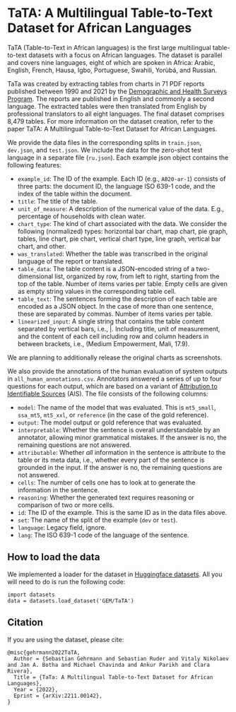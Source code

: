 # TaTA: A Multilingual Table-to-Text Dataset for African Languages

TaTA (Table-to-Text in African languages) is the first large multilingual table-to-text
datasets with a focus on African languages. The dataset is parallel and covers nine languages,
eight of which are spoken in Africa: Arabic, English, French, Hausa, Igbo, Portuguese, Swahili,
Yorùbá, and Russian.

TaTa was created by extracting tables from charts in 71 PDF reports published between
1990 and 2021 by the [Demographic and Health Surveys Program](https://dhsprogram.com/).
The reports are published in English and commonly a second language. The extracted tables
were then translated from English by professional translators to all eight languages. The final dataset
comprises 8,479 tables. For more information on the dataset creation, refer to the paper
TaTA: A Multilingual Table-to-Text Dataset for African Languages.

We provide the data files in the corresponding splits in `train.json`, `dev.json`, and `test.json`. We include the data for the zero-shot test language in a separate file (`ru.json`). Each example json object contains the following features:

- `example_id`: The ID of the example. Each ID (e.g., `AB20-ar-1`) consists of three parts: the document ID, the language ISO 639-1 code, and the index of the table within the document.
- `title`: The title of the table.
- `unit_of_measure`: A description of the numerical value of the data. E.g., percentage of households with clean water.
- `chart_type`: The kind of chart associated with the data. We consider the following (normalized) types: horizontal bar chart, map chart, pie graph, tables, line chart, pie chart, vertical chart type, line graph, vertical bar chart, and other.
- `was_translated`: Whether the table was transcribed in the original language of the report or translated.
- `table_data`: The table content is a JSON-encoded string of a two-dimensional list, organized by row, from left to right, starting from the top of the table. Number of items varies per table. Empty cells are given as empty string values in the corresponding table cell.
- `table_text`: The sentences forming the description of each table are encoded as a JSON object. In the case of more than one sentence, these are separated by commas. Number of items varies per table.
- `linearized_input`:  A single string that contains the table content separated by vertical bars, i.e., |. Including title, unit of measurement, and the content of each cell including row and column headers in between brackets, i.e., (Medium Empowerment, Mali, 17.9).

We are planning to additionally release the original charts as screenshots.

We also provide the annotations of the human evaluation of system outputs in `all_human_annotations.csv`. Annotators answered a series of up to four questions for each output, which are based on a variant of [Attribution to Identifiable Sources](https://arxiv.org/abs/2112.12870) (AIS). The file consists of the following columns:

- `model`: The name of the model that was evaluated. This is `mt5_small`, `ssa_mt5`, `mt5_xxl`, or `reference` (in the case of the gold reference).
- `output`: The model output or gold reference that was evaluated.
- `interpretable`: Whether the sentence is overall understandable by an annotator, allowing minor grammatical mistakes. If the answer is no, the remaining questions are not answered.
- `attributable`: Whether *all* information in the sentence is attribute to the table or its meta data, i.e., whether every part of the sentence is grounded in the input. If the answer is no, the remaining questions are not answered.
- `cells`: The number of cells one has to look at to generate the information in the sentence.
- `reasoning`: Whether the generated text requires reasoning or comparison of two or more cells.
- `id`: The ID of the example. This is the same ID as in the data files above.
- `set`: The name of the split of the example (`dev` or `test`).
- `language`: Legacy field, ignore.
- `lang`: The ISO 639-1 code of the language of the sentence.


## How to load the data

We implemented a loader for the dataset in [Huggingface datasets](https://huggingface.co/datasets/GEM/TaTA). All you will need to do is run the following code:

```
import datasets
data = datasets.load_dataset('GEM/TaTA')
```


## Citation

If you are using the dataset, please cite:

```
@misc{gehrmann2022TaTA,
  Author = {Sebastian Gehrmann and Sebastian Ruder and Vitaly Nikolaev and Jan A. Botha and Michael Chavinda and Ankur Parikh and Clara Rivera},
  Title = {TaTa: A Multilingual Table-to-Text Dataset for African Languages},
  Year = {2022},
  Eprint = {arXiv:2211.00142},
}
```
